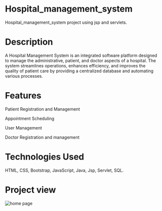 # Hospital_management_system
Hospital_management_system project using jsp and servlets.
# Description
A Hospital Management System is an integrated software platform designed to manage the administrative, patient, and doctor aspects of a hospital. The system streamlines operations, enhances efficiency, and improves the quality of patient care by providing a centralized database and automating various processes.
# Features
Patient Registration and Management

Appointment Scheduling

User Management

Doctor Registration and management

# Technologies Used
HTML, CSS, Bootstrap, JavaScript, Java, Jsp, Servlet, SQL.
# Project view
![home page](https://github.com/user-attachments/assets/1cb900b3-bd53-46f9-9671-30c0df545105)
